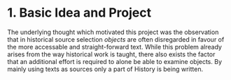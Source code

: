 # 1. Basic Idea and Project

The underlying thought which motivated this project was the observation that in historical source selection *objects* are often disregarded in favour of the more accessable and straight-forward text. While this problem already arises from the way historical work is taught, there also exists the factor that an additional effort is required to alone be able to examine objects. By mainly using texts as sources only a part of History is being written.  